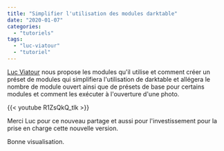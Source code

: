 ```yaml
---
title: "Simplifier l'utilisation des modules darktable"
date: "2020-01-07"
categories: 
  - "tutoriels"
tags: 
  - "luc-viatour"
  - "tutoriel"
---
```


[Luc Viatour](https://www.youtube.com/channel/UCNLc97wHCBhgENfkIDiOUPQ) nous propose les modules qu'il utilise et comment créer un préset de modules qui simplifiera l'utilisation de darktable et allégera le nombre de module ouvert ainsi que de présets de base pour certains modules et comment les exécuter à l'ouverture d'une photo.

{{< youtube R1ZsQkQ_tlk >}}

Merci Luc pour ce nouveau partage et aussi pour l'investissement pour la prise en charge cette nouvelle version.

Bonne visualisation.

